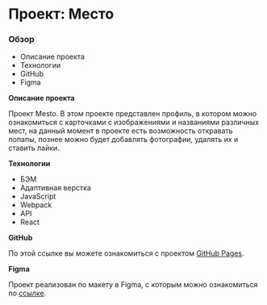 # Проект: Место

### Обзор

* Описание проекта
* Технологии
* GitHub
* Figma

**Описание проекта**

Проект Mesto.
В этом проекте представлен профиль, в котором можно ознакомиться с карточками с изображениями и названиями различных мест, на данный момент в проекте есть возможность откравать попапы, познее можно будет добавлять фотографии, удалять их и ставить лайки.

**Технологии**

* БЭМ
* Адаптивная верстка
* JavaScript
* Webpack
* API
* React

**GitHub**

По этой ссылке вы можете ознакомиться с проектом [GitHub Pages](https://alexandrakuular.github.io/mesto-react/).

**Figma**

Проект реализован по макету в Figma, с которым можно ознакомиться по [ссылке](https://www.figma.com/file/2cn9N9jSkmxD84oJik7xL7/JavaScript.-Sprint-4?node-id=0%3A1).